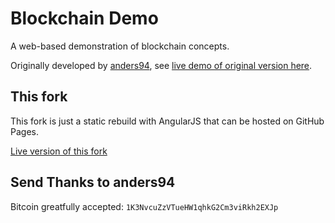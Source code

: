 # Blockchain Demo
A web-based demonstration of blockchain concepts.

Originally developed by [anders94](https://github.com/anders94), see [live demo of original version here](http://anders.com/blockchain/).

## This fork

This fork is just a static rebuild with AngularJS that can be hosted on GitHub Pages.

[Live version of this fork](https://guggero.github.io/blockchain-demo/)

## Send Thanks to anders94
Bitcoin greatfully accepted: `1K3NvcuZzVTueHW1qhkG2Cm3viRkh2EXJp`
